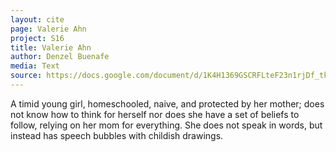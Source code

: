 ```yaml
---
layout: cite
page: Valerie Ahn
project: S16
title: Valerie Ahn
author: Denzel Buenafe
media: Text
source: https://docs.google.com/document/d/1K4H1369GSCRFLteF23n1rjDf_tke8aqb4F7cfBas3RI/edit?usp=sharing
---
```

A timid young girl, homeschooled, naive, and protected by her mother; does not know how to think for herself nor does she have a set of beliefs to follow, relying on her mom for everything. She does not speak in words, but instead has speech bubbles with childish drawings.
